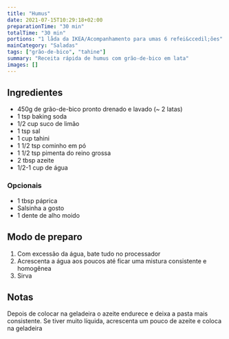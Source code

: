 ```yaml
---
title: "Humus"
date: 2021-07-15T10:29:18+02:00
preparationTime: "30 min"
totalTime: "30 min"
portions: "1 låda da IKEA/Acompanhamento para umas 6 refei&ccedil;ões"
mainCategory: "Saladas"
tags: ["grão-de-bico", "tahine"]
summary: "Receita rápida de humus com grão-de-bico em lata"
images: []
---
```


## Ingredientes

* 450g de grão-de-bico pronto drenado e lavado (~ 2 latas)
* 1 tsp baking soda
* 1/2 cup suco de limão
* 1 tsp sal
* 1 cup tahini
* 1 1/2 tsp cominho em pó
* 1 1/2 tsp pimenta do reino grossa
* 2 tbsp azeite
* 1/2-1 cup de água

### Opcionais

* 1 tbsp páprica
* Salsinha a gosto
* 1 dente de alho moido 

## Modo de preparo

1. Com excessão da água, bate tudo no processador
2. Acrescenta a água aos poucos até ficar uma mistura consistente e homogênea
3. Sirva

## Notas

Depois de colocar na geladeira o azeite endurece e deixa a pasta mais consistente. Se tiver muito líquida, acrescenta um pouco de azeite e coloca na geladeira

